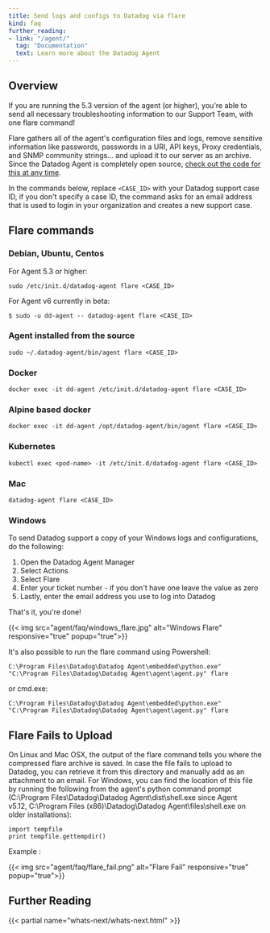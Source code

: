 ```yaml
---
title: Send logs and configs to Datadog via flare
kind: faq
further_reading:
- link: "/agent/"
  tag: "Documentation"
  text: Learn more about the Datadog Agent
---
```


## Overview

If you are running the 5.3 version of the agent (or higher), you're able to send all necessary troubleshooting information to our Support Team, with one flare command!

Flare gathers all of the agent's configuration files and logs, remove sensitive information like passwords, passwords in a URI, API keys, Proxy credentials, and SNMP community strings... and upload it to our server as an archive. Since the Datadog Agent is completely open source, [check out the code for this at any time](https://github.com/DataDog/dd-agent/blob/master/utils/flare.py).  

In the commands below, replace `<CASE_ID>` with your Datadog support case ID, if you don't specify a case ID, the command asks for an email address that is used to login in your organization and creates a new support case.

## Flare commands
### Debian, Ubuntu, Centos

For Agent 5.3 or higher:
```
sudo /etc/init.d/datadog-agent flare <CASE_ID>
```

For Agent v6 currently in beta:

```
$ sudo -u dd-agent -- datadog-agent flare <CASE_ID>
```

### Agent installed from the source

```
sudo ~/.datadog-agent/bin/agent flare <CASE_ID>
```

### Docker

```
docker exec -it dd-agent /etc/init.d/datadog-agent flare <CASE_ID>
```

### Alpine based docker

```
docker exec -it dd-agent /opt/datadog-agent/bin/agent flare <CASE_ID>
```

### Kubernetes 

```
kubectl exec <pod-name> -it /etc/init.d/datadog-agent flare <CASE_ID>
```

### Mac

```
datadog-agent flare <CASE_ID>
```

### Windows

To send Datadog support a copy of your Windows logs and configurations, do the following:

1. Open the Datadog Agent Manager
2. Select Actions
3. Select Flare
4. Enter your ticket number - if you don't have one leave the value as zero
5. Lastly, enter the email address you use to log into Datadog

That's it, you're done!

{{< img src="agent/faq/windows_flare.jpg" alt="Windows Flare" responsive="true" popup="true">}}

It's also possible to run the flare command using Powershell:

```
C:\Program Files\Datadog\Datadog Agent\embedded\python.exe" "C:\Program Files\Datadog\Datadog Agent\agent\agent.py" flare
```
or cmd.exe:
```
C:\Program Files\Datadog\Datadog Agent\embedded\python.exe" "C:\Program Files\Datadog\Datadog Agent\agent\agent.py" flare
```

## Flare Fails to Upload

On Linux and Mac OSX, the output of the flare command tells you where the compressed flare archive is saved. In case the file fails to upload to Datadog, you can retrieve it from this directory and manually add as an attachment to an email. For Windows, you can find the location of this file by running the following from the agent's python command prompt (C:\Program Files\Datadog\Datadog Agent\dist\shell.exe since Agent v5.12, C:\Program Files (x86)\Datadog\Datadog Agent\files\shell.exe on older installations):

```
import tempfile
print tempfile.gettempdir()
```

Example : 

{{< img src="agent/faq/flare_fail.png" alt="Flare Fail" responsive="true" popup="true">}}

## Further Reading

{{< partial name="whats-next/whats-next.html" >}}